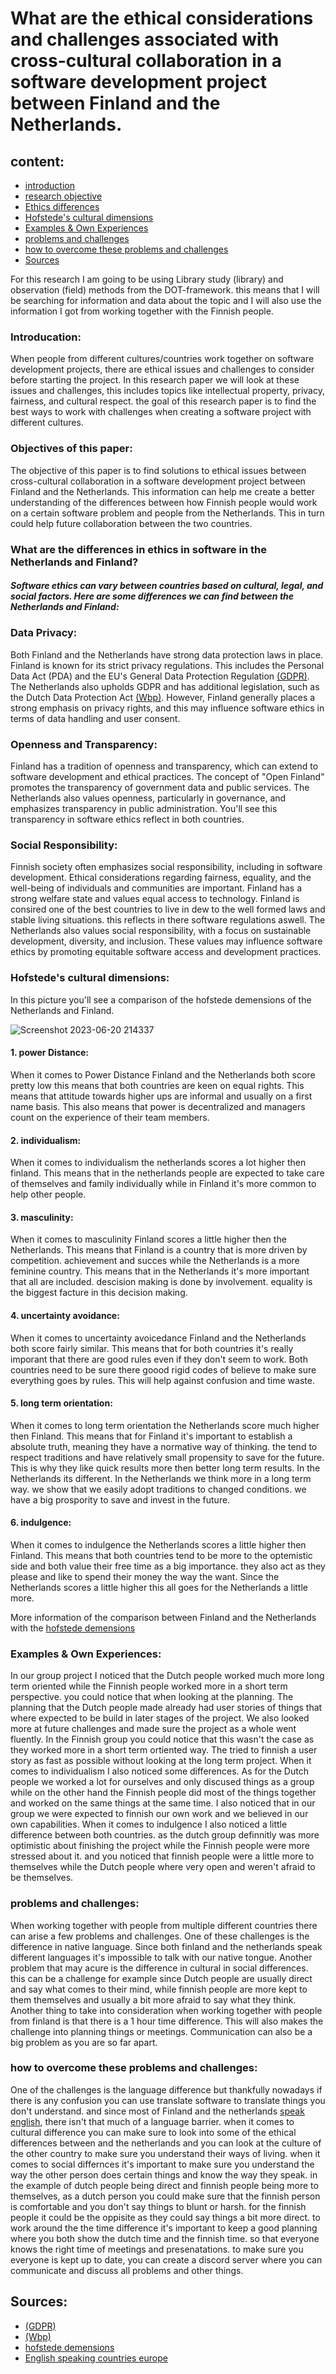 # What are the ethical considerations and challenges associated with cross-cultural collaboration in a software development project between Finland and the Netherlands.

## content:

- [introduction](#introducation)
- [research objective](#objectives-of-this-paper)
- [Ethics differences](#What-are-the-differences-in-ethics-in-software-in-the-Netherlands-and-Finland)
- [Hofstede's cultural dimensions](#Hofstede's-cultural-dimensions)
- [Examples & Own Experiences](#examples-Own-Experiences)
- [problems and challenges](#problems-and-challenges)
- [how to overcome these problems and challenges](#how-to-overcome-these-problems-and-challenges)
- [Sources](#sources)


For this research I am going to be using Library study (library) and observation (field) methods from the DOT-framework. this means that I will be searching for information and data about the topic and I will also use the information I got from working together with the Finnish people.

### Introducation:

When people from different cultures/countries work together on software development projects, there are ethical issues and challenges to consider before starting the project. In this research paper we will look at these issues and challenges, this includes topics like intellectual property, privacy, fairness, and cultural respect. the goal of this research paper is to find the best ways to work with challenges when creating a software project with different cultures.

### Objectives of this paper:

The objective of this paper is to find solutions to ethical issues between cross-cultural collaboration in a software development project between Finland and the Netherlands.
This information can help me create a better understanding of the differences between how Finnish people would work on a certain software problem and people from the Netherlands. This in turn could help future collaboration between the two countries.

### What are the differences in ethics in software in the Netherlands and Finland?

##### Software ethics can vary between countries based on cultural, legal, and social factors. Here are some differences we can find between the Netherlands and Finland:

### Data Privacy: 
Both Finland and the Netherlands have strong data protection laws in place. Finland is known for its strict privacy regulations. This includes the Personal Data Act (PDA) and the EU's General Data Protection Regulation [(GDPR)](https://www.smartglobalgovernance.com/en/finland-privacy/#:~:text=The%20Data%20Protection%20Act%20protects,it%20is%20of%20fundamental%20value.). The Netherlands also upholds GDPR and has additional legislation, such as the Dutch Data Protection Act [(Wbp)](https://nl.wikipedia.org/wiki/Wet_bescherming_persoonsgegevens_(Nederland)). However, Finland generally places a strong emphasis on privacy rights, and this may influence software ethics in terms of data handling and user consent.

### Openness and Transparency: 
Finland has a tradition of openness and transparency, which can extend to software development and ethical practices. The concept of "Open Finland" promotes the transparency of government data and public services. The Netherlands also values openness, particularly in governance, and emphasizes transparency in public administration. You'll see this transparency in software ethics reflect in both countries.

### Social Responsibility: 
Finnish society often emphasizes social responsibility, including in software development. Ethical considerations regarding fairness, equality, and the well-being of individuals and communities are important. Finland has a strong welfare state and values equal access to technology. Finland is consired one of the best countries to live in dew to the well formed laws and stable living situations. this reflects in there software regulations aswell. The Netherlands also values social responsibility, with a focus on sustainable development, diversity, and inclusion. These values may influence software ethics by promoting equitable software access and development practices.

### Hofstede's cultural dimensions:

In this picture you'll see a comparison of the hofstede demensions of the Netherlands and Finland.

![Screenshot 2023-06-20 214337](https://github.com/WouterVerschuren/S3Portfolio/assets/74074356/fa6a8830-85dd-4ed4-8fda-d668599e0b4d)

#### 1. power Distance:
When it comes to Power Distance Finland and the Netherlands both score pretty low this means that both countries are keen on equal rights. This means that attitude towards higher ups are informal and usually on a first name basis. This also means that power is decentralized and managers count on the experience of their team members.

#### 2. individualism:
When it comes to individualism the netherlands scores a lot higher then finland. This means that in the netherlands people are expected to take care of themselves and family individually while in Finland it's more common to help other people. 

#### 3. masculinity:
When it comes to masculinity Finland scores a little higher then the Netherlands. This means that Finland is a country that is more driven by competition. achievement and succes while the Netherlands is a more feminine country. This means that in the Netherlands it's more important that all are included. descision making is done by involvement. equality is the biggest facture in this decision making.

#### 4. uncertainty avoidance:
When it comes to uncertainty avoicedance Finland and the Netherlands both score fairly similar. This means that for both countries it's really imporant that there are good rules even if they don't seem to work. Both countries need to be sure there goood rigid codes of believe to make sure everything goes by rules. This will help against confusion and time waste. 


#### 5. long term orientation:
When it comes to long term orientation the Netherlands score much higher then Finland. This means that for Finland it's important to establish a absolute truth, meaning they have a normative way of thinking. the tend to respect traditions and have relatively small propensity to save for the future. This is why they like quick results more then better long term results. In the Netherlands its different. In the Netherlands we think more in a long term way. we show that we easily adopt traditions to changed conditions. we have a big prospority to save and invest in the future. 

#### 6. indulgence:
When it comes to indulgence the Netherlands scores a little higher then Finland. This means that both countries tend to be more to the optemistic side and both value their free time as a big importance. they also act as they please and like to spend their money the way the want. Since the Netherlands scores a little higher this all goes for the Netherlands a little more.

More information of the comparison between Finland and the Netherlands with the [hofstede demensions](https://www.hofstede-insights.com/country-comparison-tool?countries=finland%2Cnetherlands)

### Examples & Own Experiences:
In our group project I noticed that the Dutch people worked much more long term oriented while the Finnish people worked more in a short term perspective. you could notice that when looking at the planning. The planning that the Dutch people made already had user stories of things that where expected to be build in later stages of the project. We also looked more at future challenges and  made sure the project as a whole went fluently. In the Finnish group you could notice that this wasn't the case as they worked more in a short term ortiented way. The tried to finnish a user story as fast as possible without looking at the long term project. When it comes to individualism I also noticed some differences. As for the Dutch people we worked a lot for ourselves and only discused things as a group while on the other hand the Finnish people did most of the things together and worked on the same things at the same time. I also noticed that in our group we were expected to finnish our own work and we believed in our own capabilities. When it comes to indulgence I also noticed a little difference between both countries. as the dutch group definnitly was more optimistic about finishing the project while the Finnish people were more stressed about it. and you noticed that finnish people were a little more to themselves while the Dutch people where very open and weren't afraid to be themselves.

### problems and challenges:

When working together with people from multiple different countries there can arise a few problems and challenges. One of these challenges is the difference in native language. Since both finland and the netherlands speak different languages it's impossible to talk with our native tongue. Another problem that may acure is the difference in cultural in social differences. this can be a challenge for example since Dutch people are usually direct and say what comes to their mind, while finnish people are more kept to them themselves and usually a bit more afraid to say what they think. Another thing to take into consideration when working together with people from finland is that there is a 1 hour time difference. This will also makes the challenge into planning things or meetings. Communication can also be a big problem as you are so far apart.


### how to overcome these problems and challenges:

One of the challenges is the language difference but thankfully nowadays if there is any confusion you can use translate software to translate things you don't understand. and since most of Finland and the netherlands [speak english](https://www.weforum.org/agenda/2019/11/countries-that-speak-english-as-a-second-language/), there isn't that much of a language barrier. when it comes to cultural difference you can make sure to look into some of the ethical differences between and the netherlands and you can look at the culture of the other country to make sure you understand their ways of living. when it comes to social differnces it's important to make sure you understand the way the other person does certain things and know the way they speak. in the example of dutch people being direct and finnish people being more to themselves, as a dutch person you could make sure that the finnish person is comfortable and you don't say things to blunt or harsh. for the finnish people it could be the oppisite as they could say things a bit more direct. to work around the the time difference it's important to keep a good planning where you both show the dutch time and the finnish time. so that everyone knows the right time of meetings and presenatations. to make sure you everyone is kept up to date, you can create a discord server where you can communicate and discuss all problems and other things.


## Sources:

- [(GDPR)](https://www.smartglobalgovernance.com/en/finland-privacy/#:~:text=The%20Data%20Protection%20Act%20protects,it%20is%20of%20fundamental%20value.)
- [(Wbp)](https://nl.wikipedia.org/wiki/Wet_bescherming_persoonsgegevens_(Nederland))
- [hofstede demensions](https://www.hofstede-insights.com/country-comparison-tool?countries=finland%2Cnetherlands)
- [English speaking countries europe](https://www.weforum.org/agenda/2019/11/countries-that-speak-english-as-a-second-language/)


